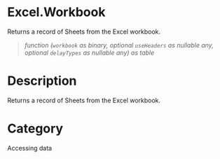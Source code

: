 # Excel.Workbook
Returns a record of Sheets from the Excel workbook.
> _function (<code>workbook</code> as binary, optional <code>useHeaders</code> as nullable any, optional <code>delayTypes</code> as nullable any) as table_

# Description 
Returns a record of Sheets from the Excel workbook.
# Category 
Accessing data
